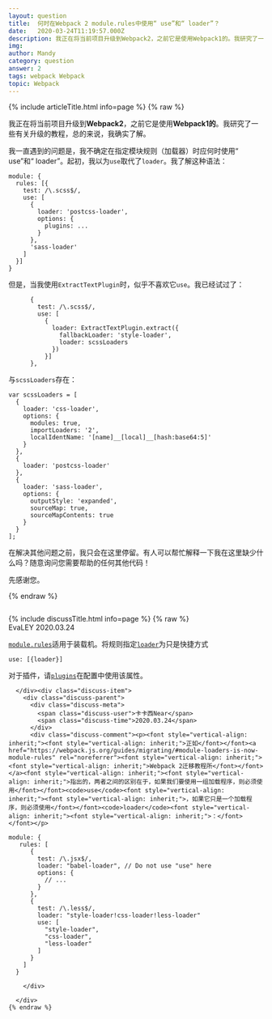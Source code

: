 ```yaml
---
layout: question
title:  何时在Webpack 2 module.rules中使用“ use”和“ loader”？
date:   2020-03-24T11:19:57.000Z
description: 我正在将当前项目升级到Webpack2，之前它是使用Webpack1的。我研究了一些有关升级的教程，总的来说，我确实了解。我一直遇到的问题是，我不确定...
img: 
author: Mandy
category: question
answer: 2
tags: webpack Webpack
topic: Webpack
---
```

<div class="article-root">
  <div class="article">
    {% include articleTitle.html info=page %}
    {% raw %}
    <div class="article-content"><p><font style="vertical-align: inherit;"><font style="vertical-align: inherit;">我正在将当前项目升级到</font></font><strong><font style="vertical-align: inherit;"><font style="vertical-align: inherit;">Webpack2</font></font></strong><font style="vertical-align: inherit;"><font style="vertical-align: inherit;">，</font><font style="vertical-align: inherit;">之前</font><font style="vertical-align: inherit;">它是使用</font></font><strong><font style="vertical-align: inherit;"><font style="vertical-align: inherit;">Webpack1的</font></font></strong><font style="vertical-align: inherit;"><font style="vertical-align: inherit;">。</font><font style="vertical-align: inherit;">我研究了一些有关升级的教程，总的来说，我确实了解。</font></font></p>

<p><font style="vertical-align: inherit;"><font style="vertical-align: inherit;">我一直遇到的问题是，我不确定在指定模块规则（加载器）时应何时使用“ use”和“ loader”。</font><font style="vertical-align: inherit;">起初，我以为</font></font><code>use</code><font style="vertical-align: inherit;"><font style="vertical-align: inherit;">取代了</font></font><code>loader</code><font style="vertical-align: inherit;"><font style="vertical-align: inherit;">。</font><font style="vertical-align: inherit;">我了解这种语法：</font></font></p>

<pre><code>module: {<font></font>
  rules: [{<font></font>
    test: /\.scss$/,<font></font>
    use: [<font></font>
      {<font></font>
        loader: 'postcss-loader',<font></font>
        options: {<font></font>
          plugins: ...<font></font>
        }<font></font>
      },<font></font>
      'sass-loader'<font></font>
    ]<font></font>
  }]<font></font>
}<font></font>
</code></pre>

<p><font style="vertical-align: inherit;"><font style="vertical-align: inherit;">但是，当我使用</font></font><code>ExtractTextPlugin</code><font style="vertical-align: inherit;"><font style="vertical-align: inherit;">时，似乎不喜欢它</font></font><code>use</code><font style="vertical-align: inherit;"><font style="vertical-align: inherit;">。</font><font style="vertical-align: inherit;">我已经试过了：</font></font></p>

<pre><code>      {<font></font>
        test: /\.scss$/,<font></font>
        use: [<font></font>
          {<font></font>
            loader: ExtractTextPlugin.extract({<font></font>
              fallbackLoader: 'style-loader',<font></font>
              loader: scssLoaders<font></font>
            })<font></font>
          }]<font></font>
      },<font></font>
</code></pre>

<p><font style="vertical-align: inherit;"><font style="vertical-align: inherit;">与</font></font><code>scssLoaders</code><font style="vertical-align: inherit;"><font style="vertical-align: inherit;">存在：</font></font></p>

<pre><code>var scssLoaders = [<font></font>
  {<font></font>
    loader: 'css-loader',<font></font>
    options: {<font></font>
      modules: true,<font></font>
      importLoaders: '2',<font></font>
      localIdentName: '[name]__[local]__[hash:base64:5]'<font></font>
    }<font></font>
  },<font></font>
  {<font></font>
    loader: 'postcss-loader'<font></font>
  },<font></font>
  {<font></font>
    loader: 'sass-loader',<font></font>
    options: {<font></font>
      outputStyle: 'expanded',<font></font>
      sourceMap: true,<font></font>
      sourceMapContents: true<font></font>
    }<font></font>
  }<font></font>
];<font></font>
</code></pre>

<p><font style="vertical-align: inherit;"><font style="vertical-align: inherit;">在解决其他问题之前，我只会在这里停留。</font><font style="vertical-align: inherit;">有人可以帮忙解释一下我在这里缺少什么吗？</font><font style="vertical-align: inherit;">随意询问您需要帮助的任何其他代码！</font></font></p>

<p><font style="vertical-align: inherit;"><font style="vertical-align: inherit;">先感谢您。</font></font></p></div>
    {% endraw %}
  </div>
  <p style="height: 0;width:0;overflow: hidden;"> 第3731篇《何时在Webpack 2 module.rules中使用“ use”和“ loader”？》来自Winter(https://github.com/aiyld/aiyld.github.io)的站点</p>
  <div class="discuss-wrapper">
    {% include discussTitle.html info=page %}
    {% raw %}
    <div class="discuss-item">
        <div class="discuss-parent">
          <div class="discuss-meta">
            <span class="discuss-user">EvaLEY</span>
            <span class="discuss-time">2020.03.24</span>
          </div>
          <div class="discuss-comment"><p><a href="https://webpack.js.org/configuration/module/#module-rules" rel="noreferrer"><code>module.rules</code></a><font style="vertical-align: inherit;"><font style="vertical-align: inherit;">适用于装载机。</font><font style="vertical-align: inherit;">将规则指定</font></font><a href="https://webpack.js.org/configuration/module/#rule-loader" rel="noreferrer"><code>loader</code></a><font style="vertical-align: inherit;"><font style="vertical-align: inherit;">为只是快捷方式</font></font></p>

<pre><code>use: [{loader}]
</code></pre>

<p><font style="vertical-align: inherit;"><font style="vertical-align: inherit;">对于插件，请</font></font><a href="https://webpack.js.org/configuration/" rel="noreferrer"><code>plugins</code></a><font style="vertical-align: inherit;"><font style="vertical-align: inherit;">在配置中</font><font style="vertical-align: inherit;">使用该</font><font style="vertical-align: inherit;">属性。</font></font></p></div>
        </div>
        
      </div><div class="discuss-item">
        <div class="discuss-parent">
          <div class="discuss-meta">
            <span class="discuss-user">卡卡西Near</span>
            <span class="discuss-time">2020.03.24</span>
          </div>
          <div class="discuss-comment"><p><font style="vertical-align: inherit;"><font style="vertical-align: inherit;">正如</font></font><a href="https://webpack.js.org/guides/migrating/#module-loaders-is-now-module-rules" rel="noreferrer"><font style="vertical-align: inherit;"><font style="vertical-align: inherit;">Webpack 2迁移教程所</font></font></a><font style="vertical-align: inherit;"><font style="vertical-align: inherit;">指出的，两者之间的区别在于，如果我们要使用一组加载程序，则必须使用</font></font><code>use</code><font style="vertical-align: inherit;"><font style="vertical-align: inherit;">，如果它只是一个加载程序，则必须使用</font></font><code>loader</code><font style="vertical-align: inherit;"><font style="vertical-align: inherit;">：</font></font></p>

<pre><code>module: {<font></font>
   rules: [<font></font>
      {<font></font>
        test: /\.jsx$/,<font></font>
        loader: "babel-loader", // Do not use "use" here<font></font>
        options: {<font></font>
          // ...<font></font>
        }<font></font>
      },<font></font>
      {<font></font>
        test: /\.less$/,<font></font>
        loader: "style-loader!css-loader!less-loader"<font></font>
        use: [<font></font>
          "style-loader",<font></font>
          "css-loader",<font></font>
          "less-loader"<font></font>
        ]<font></font>
      }<font></font>
    ]<font></font>
  }<font></font>
</code></pre></div>
        </div>
        
      </div>
    {% endraw %}
  </div>
<div>
